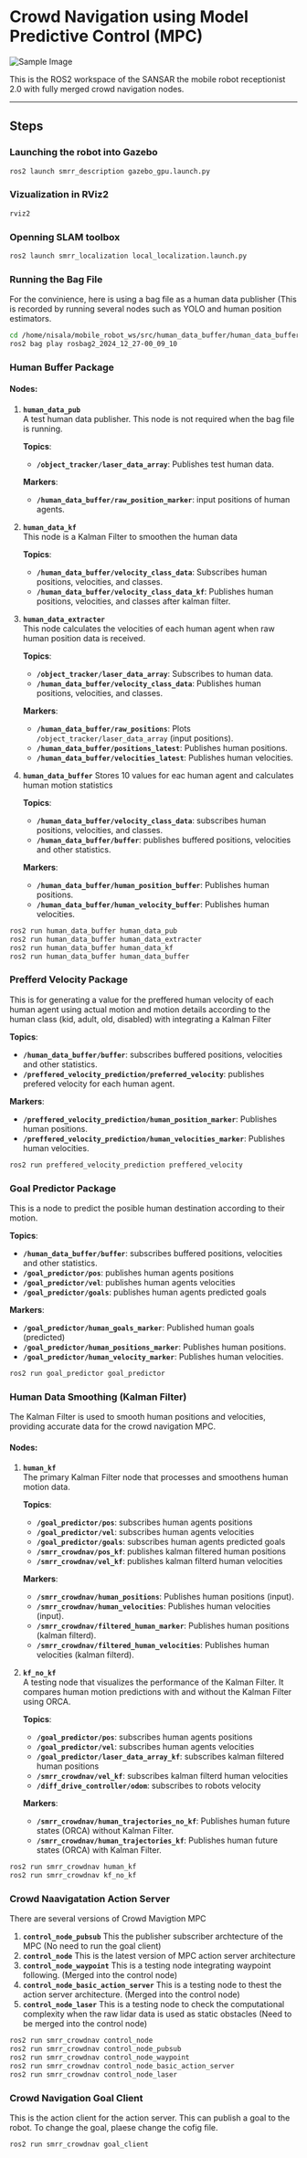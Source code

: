 # Crowd Navigation using Model Predictive Control (MPC)

![Sample Image](.src/images/Presentation021.jpg "Crowd Navigation Architecture")




This is the ROS2 workspace of the SANSAR the mobile robot receptionist 2.0 with fully merged crowd navigation nodes.

---

## Steps

### Launching the robot into Gazebo
```bash
ros2 launch smrr_description gazebo_gpu.launch.py
```


### Vizualization in RViz2
```bash
rviz2 
```


### Openning SLAM toolbox
```bash
ros2 launch smrr_localization local_localization.launch.py 
```

### Running the Bag File
For the convinience, here is using a bag file as a human data publisher (This is recorded by running several nodes such as YOLO and human position estimators.
```bash
cd /home/nisala/mobile_robot_ws/src/human_data_buffer/human_data_buffer
ros2 bag play rosbag2_2024_12_27-00_09_10 
```

### Human Buffer Package

#### Nodes:

1. **`human_data_pub`**  
   A test human data publisher. This node is not required when the bag file is running.  

   **Topics**:  
   - **`/object_tracker/laser_data_array`**: Publishes test human data.

   **Markers**:  
   - **`/human_data_buffer/raw_position_marker`**: input positions of human agents. 

2. **`human_data_kf`**  
   This node is a Kalman Filter to smoothen the human data

   **Topics**:  
   - **`/human_data_buffer/velocity_class_data`**: Subscribes human positions, velocities, and classes.  
   - **`/human_data_buffer/velocity_class_data_kf`**: Publishes human positions, velocities, and classes after kalman filter.  

   
3. **`human_data_extracter`**  
   This node calculates the velocities of each human agent when raw human position data is received.  

   **Topics**:  
   - **`/object_tracker/laser_data_array`**: Subscribes to human data.  
   - **`/human_data_buffer/velocity_class_data`**: Publishes human positions, velocities, and classes.
   
   **Markers**:  
   - **`/human_data_buffer/raw_positions`**: Plots `/object_tracker/laser_data_array` (input positions).  
   - **`/human_data_buffer/positions_latest`**: Publishes human positions.  
   - **`/human_data_buffer/velocities_latest`**: Publishes human velocities.  

   
4. **`human_data_buffer`**
   Stores 10 values for eac human agent and calculates human motion statistics
   
   **Topics**:  
   - **`/human_data_buffer/velocity_class_data`**: subscribes human positions, velocities, and classes.
   - **`/human_data_buffer/buffer`**: publishes buffered positions, velocities and other statistics.

   **Markers**:  
   - **`/human_data_buffer/human_position_buffer`**: Publishes human positions.  
   - **`/human_data_buffer/human_velocity_buffer`**: Publishes human velocities.  
   

```bash
ros2 run human_data_buffer human_data_pub 
ros2 run human_data_buffer human_data_extracter
ros2 run human_data_buffer human_data_kf
ros2 run human_data_buffer human_data_buffer  
```

### Prefferd Velocity Package
This is for generating a value for the preffered human velocity of each human agent using actual motion and motion details according to the human class (kid, adult, old, disabled) with integrating a Kalman Filter

   **Topics**:  
   - **`/human_data_buffer/buffer`**: subscribes buffered positions, velocities and other statistics.
   - **`/preffered_velocity_prediction/preferred_velocity`**: publishes prefered velocity for each human agent.

   **Markers**:  
   - **`/preffered_velocity_prediction/human_position_marker`**: Publishes human positions.  
   - **`/preffered_velocity_prediction/human_velocities_marker`**: Publishes human velocities.  

```bash
ros2 run preffered_velocity_prediction preffered_velocity
```


### Goal Predictor Package
This is a node to predict the posible human destination according to their motion.

   **Topics**:  
   - **`/human_data_buffer/buffer`**: subscribes buffered positions, velocities and other statistics.
   - **`/goal_predictor/pos`**: publishes human agents positions
   - **`/goal_predictor/vel`**: publishes human agents velocities
   - **`/goal_predictor/goals`**: publishes human agents predicted goals

   **Markers**:  
   - **`/goal_predictor/human_goals_marker`**: Published human goals (predicted)
   - **`/goal_predictor/human_positions_marker`**: Publishes human positions.  
   - **`/goal_predictor/human_velocity_marker`**: Publishes human velocities.  
   

```bash
ros2 run goal_predictor goal_predictor
```

### Human Data Smoothing (Kalman Filter)

The Kalman Filter is used to smooth human positions and velocities, providing accurate data for the crowd navigation MPC.


#### Nodes:
1. **`human_kf`**  
   The primary Kalman Filter node that processes and smoothens human motion data.
   
   **Topics**:  
   - **`/goal_predictor/pos`**: subscribes human agents positions
   - **`/goal_predictor/vel`**: subscribes human agents velocities
   - **`/goal_predictor/goals`**: subscribes human agents predicted goals
   - **`/smrr_crowdnav/pos_kf`**: publishes kalman filtered human positions
   - **`/smrr_crowdnav/vel_kf`**: publishes kalman filterd human velocities

   **Markers**:  
   - **`/smrr_crowdnav/human_positions`**: Publishes human positions (input).  
   - **`/smrr_crowdnav/human_velocities`**: Publishes human velocities (input).
   - **`/smrr_crowdnav/filtered_human_marker`**: Publishes human positions (kalman filterd).  
   - **`/smrr_crowdnav/filtered_human_velocities`**: Publishes human velocities (kalman filterd).  


3. **`kf_no_kf`**  
   A testing node that visualizes the performance of the Kalman Filter. It compares human motion predictions with and without the Kalman Filter using ORCA.
   
   **Topics**:  
   - **`/goal_predictor/pos`**: subscribes human agents positions
   - **`/goal_predictor/vel`**: subscribes human agents velocities
   - **`/goal_predictor/laser_data_array_kf`**: subscribes kalman filtered human positions
   - **`/smrr_crowdnav/vel_kf`**: subscribes kalman filterd human velocities
   - **`/diff_drive_controller/odom`**: subscribes to robots velocity

   **Markers**:  
   - **`/smrr_crowdnav/human_trajectories_no_kf`**: Publishes human future states (ORCA) without Kalman Filter.  
   - **`/smrr_crowdnav/human_trajectories_kf`**: Publishes human future states (ORCA) with Kalman Filter.


```bash
ros2 run smrr_crowdnav human_kf
ros2 run smrr_crowdnav kf_no_kf 
```

### Crowd Naavigatation Action Server
There are several versions of Crowd Mavigtion MPC

1. **`control_node_pubsub`**
  This the publisher subscriber archtecture of the MPC (No need to run the goal client)
3. **`control_node`**
   This is the latest version of MPC action server architecture
5. **`control_node_waypoint`**
   This is a testing node integrating waypoint following. (Merged into the control node)
7. **`control_node_basic_action_server`**
   This is a testing node to thest the action server architecture. (Merged into the control node)
9. **`control_node_laser`**
    This is a testing node to check the computational complexity when the raw lidar data is used as static obstacles (Need to be merged into the control node)

```bash
ros2 run smrr_crowdnav control_node
ros2 run smrr_crowdnav control_node_pubsub
ros2 run smrr_crowdnav control_node_waypoint
ros2 run smrr_crowdnav control_node_basic_action_server
ros2 run smrr_crowdnav control_node_laser
```

### Crowd Navigation Goal Client
This is the action client for the action server. This can publish a goal to the robot. To change the goal, plaese change the cofig file.

```bash
ros2 run smrr_crowdnav goal_client
```

